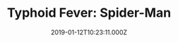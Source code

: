 ---
title: "Typhoid Fever: Spider-Man"
date: 2019-01-12T10:23:11.000Z
permalink: /almanac/books/2019-01-12-typhoid-fever-1/index.html
customImage: custom/1013
---